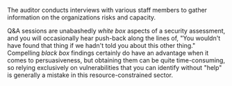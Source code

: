 The auditor conducts interviews with various staff members to gather information on the organizations risks and capacity.

Q&A sessions are unabashedly _white box_ aspects of a security assessment, and you will occasionally hear push-back along the lines of, "You wouldn't have found that thing if we hadn't told you about this other thing." Compelling _black box_ findings certainly do have an advantage when it comes to persuasiveness, but obtaining them can be quite time-consuming, so relying exclusively on vulnerabilities that you can identify without "help" is generally a mistake in this resource-constrained sector.
